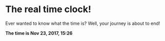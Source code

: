 # The real time clock!

Ever wanted to know what the time is? Well, your journey is about to end!

**The time is Nov 23, 2017, 15:26**